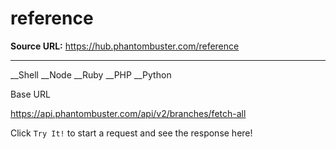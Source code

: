 # reference

**Source URL:** https://hub.phantombuster.com/reference

---

__Shell __Node __Ruby __PHP __Python

Base URL

https://api.phantombuster.com/api/v2/branches/fetch-all

Click `Try It!` to start a request and see the response here!